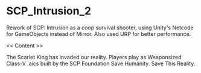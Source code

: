 # SCP_Intrusion_2
Rework of SCP: Intrusion as a coop survival shooter, using Unity's Netcode for GameObjects instead of Mirror. 
Also used URP for better performance. 

<< Content >>

The Scarlet King has invaded our reality. 
Players play as Weaponsized Class-V .aics built by the SCP Foundation
Save Humanity. Save This Reality. 
